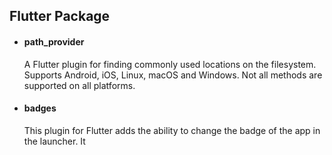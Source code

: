## Flutter Package

- #### path_provider

  A Flutter plugin for finding commonly used locations on the filesystem. Supports Android, iOS, Linux, macOS and Windows. Not all methods are supported on all platforms.

- #### badges
  This plugin for Flutter adds the ability to change the badge of the app in the launcher. It
